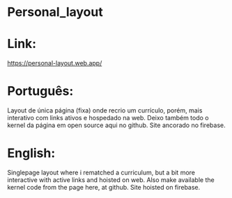 # Personal_layout
 <h1>Link:</h1>
<a href="https://personal-layout.web.app/" target="_blank">https://personal-layout.web.app/</a>
 <h1>Português:</h1>
 <div>Layout de única página (fixa) onde recrio um currículo, porém, mais interativo com links ativos e hospedado na web. Deixo também todo o kernel da página em open source aqui no github. Site ancorado no firebase.</div>
<h1>English: </h1>
<div>Singlepage layout where i rematched a curriculum, but a bit more interactive with active links and hoisted on web. Also make available the kernel code from the page here, at github. Site hoisted on firebase.</div>


